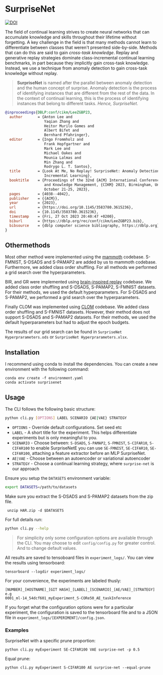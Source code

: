 # SurpriseNet
[![DOI](https://zenodo.org/badge/DOI/10.5281/zenodo.8247906.svg)](https://doi.org/10.5281/zenodo.8247906)

The field of continual learning strives to create neural networks that can
accumulate knowledge and skills throughout their lifetime without forgetting.
A key challenge in the field is that many methods cannot learn to differentiate
between classes that weren't presented side-by-side. Methods that can do this
are said to gain *cross-task knowledge*. Replay and generative replay
strategies dominate class-incremental continual learning benchmarks, in part
because they implicitly gain cross-task knowledge. Instead, we use a technique
from anomaly detection to gain cross-task knowledge without replay.

> **SurpriseNet** is named after the parallel between anomaly detection and
> the human concept of surprise. Anomaly detection is the process of
> identifying instances that are different from the rest of the data. In
> the context of continual learning, this is the process of identifying
> instances that belong to different tasks. *Hence, SurpriseNet*.

```bibtex
@inproceedings{DBLP:conf/cikm/LeeZGBP23,
  author       = {Anton Lee and
                  Yaqian Zhang and
                  Heitor Murilo Gomes and
                  Albert Bifet and
                  Bernhard Pfahringer},
  editor       = {Ingo Frommholz and
                  Frank Hopfgartner and
                  Mark Lee and
                  Michael Oakes and
                  Mounia Lalmas and
                  Min Zhang and
                  Rodrygo L. T. Santos},
  title        = {Look At Me, No Replay! SurpriseNet: Anomaly Detection Inspired Class
                  Incremental Learning},
  booktitle    = {Proceedings of the 32nd {ACM} International Conference on Information
                  and Knowledge Management, {CIKM} 2023, Birmingham, United Kingdom,
                  October 21-25, 2023},
  pages        = {4038--4042},
  publisher    = {{ACM}},
  year         = {2023},
  url          = {https://doi.org/10.1145/3583780.3615236},
  doi          = {10.1145/3583780.3615236},
  timestamp    = {Fri, 27 Oct 2023 20:40:47 +0200},
  biburl       = {https://dblp.org/rec/conf/cikm/LeeZGBP23.bib},
  bibsource    = {dblp computer science bibliography, https://dblp.org}
}
```

## Othermethods 
Most other method were implemented using the [mammoth](https://github.com/aimagelab/mammoth) codebase.
S-FMNIST, S-DSADS and S-PAMAP2 are added by us to mammoth codebase. Furthermore, we added class order 
shuffling. For all methods we performed a grid search over the hyperparameters.

BIR, and GR were implemented using [brain-inspired replay](https://github.com/GMvandeVen/brain-inspired-replay)
codebase. We added class order shuffling and S-DSADS, S-PAMAP2, S-FMNIST datasets. For their methods, we used the 
default hyperparameters. For S-DSADS and S-PAMAP2, we performed a grid search over the hyperparameters.

Finally CLOM was implemented using [CLOM](https://github.com/k-gyuhak/clom) codebase. 
We added class order shuffling and S-FMNIST datasets. However, their method does not support
S-DSADS and S-PAMAP2 datasets. For their methods, we used the default hyperparameters but had
to adjust the epoch budgets.

The results of our grid search can be found in `SurpriseNet Hyperprarameters.ods` or `SurpriseNet Hyperprarameters.xlsx`.

## Installation

I recommend using conda to install the dependencies. You can create a new environment
with the following command:

```
conda env create -f environment.yaml
conda activate surprisenet
```

## Usage

The CLI follows the following basic structure:
```sh
python cli.py [OPTIONS] LABEL SCENARIO {AE|VAE} STRATEGY
```
- `OPTIONS` - Override default configurations. Set seed etc
- `LABEL` - A short title for the experiment. This helps differentiate experiments
but is only meaningful to you.
- `SCENARIO` - Choose between: `S-DSADS`, `S-PAMAP2`, `S-FMNIST`, `S-CIFAR10`, `S-CIFAR100`
   to enable SurpriseNetE you can use `SE-FMNIST`, `SE-CIFAR10`, `SE-CIFAR100`, attaching
   a feature extractor before an MLP SurpriseNet.
- `AE|VAE` - Choose between an autoencoder or variational autoencoder
- `STRATEGY` - Choose a continual learning strategy, where `surprise-net` is our approach

Ensure you setup the `DATASETS` environment variable:
```sh
export DATASETS=/path/to/datasets
```
Make sure you extract the S-DSADS and S-PAMAP2 datasets from the zip file. 
```
 unzip HAR.zip -d $DATASETS
```


For full details run:
```sh
python cli.py --help
```

> For simplicity only some configuration options are available through the
> CLI. You may choose to edit `config/config.py` for greater control. And to
> change default values.

All results are saved to tensoboard files in `experiment_logs/`. You can view
the results using tensorboard:
```
tensorboard --logdir experiment_logs/
```
For your convenience, the experiments are labeled thusly:
```
[NUMBER]_[HOSTNAME]_[GIT HASH]_[LABEL]_[SCENARIO]_[AE/VAE]_[STRATEGY]
e.g
0001_ml-14_54dcf601_myExperiment_S-CORe50_AE_taskInference
```

If you forget what the configuration options were for a particular experiment,
the configuration is saved to the tensorboard file and to a JSON file in
`experiment_logs/[EXPERIMENT]/config.json`.

### Examples
SurpriseNet with a specific prune proportion:
```
python cli.py myExperiment SE-CIFAR100 VAE surprise-net -p 0.5
```
Equal prune:
```
python cli.py myExperiment S-CIFAR100 AE surprise-net --equal-prune
```
